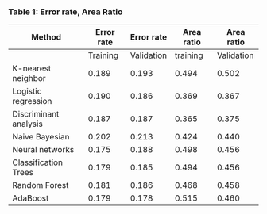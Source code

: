 ### Table 1: Error rate, Area Ratio


|Method  	               |Error rate  	|Error rate   |Area ratio   |Area ratio  |  	          
|------------------------|--------------|-------------|-------------|------------|
|  	                     |Training  	  |Validation  	|training  	  |Validation  |
|K-nearest neighbor  	   |0.189         |0.193        |0.494       	|0.502       |
|Logistic regression     |0.190        	|0.186      	|0.369       	|0.367       |
|Discriminant analysis   |0.187        	|0.187       	|0.365      	|0.375       |
|Naive Bayesian  	       |0.202        	|0.213      	|0.424      	|0.440       |
|Neural networks         |0.175        	|0.188      	|0.498       	|0.456       |
|Classification Trees    |0.179    	    |0.185       	|0.494       	|0.456       |
|Random Forest           |0.181    	    |0.186       	|0.468       	|0.458       |
|AdaBoost                |0.179    	    |0.178       	|0.515       	|0.460       |

